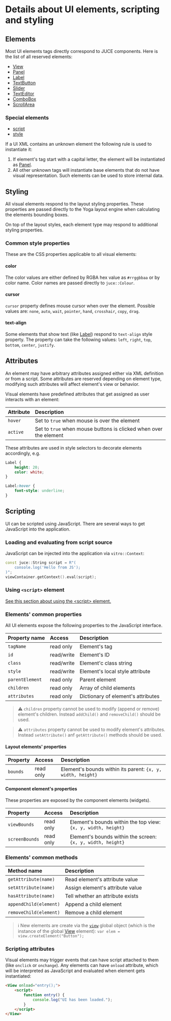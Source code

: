 # Details about UI elements, scripting and styling

## Elements
Most UI elements tags directly correspond to JUCE components.
Here is the list of all reserved elements:

- [View](elements/View.md)
- [Panel](elements/Panel.md)
- [Label](elements/Label.md)
- [TextButton](elements/TextButton.md)
- [Slider](elements/Slider.md)
- [TextEditor](elements/TextEditor.md)
- [ComboBox](elements/ComboBox.md)
- [ScrollArea](elements/ScrollArea.md)

### Special elements
- [script](elements/script.md)
- [style](elements/style.md)

If a UI XML contains an unknown element the following rule is used to instantiate it:
1. If element's tag start with a capital letter, the element will be instantiated as [Panel](elements/Panel.md).
2. All other unknown tags will instantiate base elements that do not have visual representation. Such elements can be used to store internal data.

## Styling

All visual elements respond to the layout styling properties. These properties are passed directly to the Yoga layout engine when calculating the elements bounding boxes.

On top of the layout styles, each element type may respond to additional styling properties.

### Common style properties

These are the CSS properties applicable to all visual elements:

#### color
The color values are either defined by RGBA hex value as `#rrggbbaa` or by color name. Color names are passed directly to `juce::Colour`.

#### cursor
`cursor` property defines mouse cursor when over the element. Possible values are: `none`, `auto`, `wait`, `pointer`, `hand`, `crosshair`, `copy`, `drag`.

#### text-align
Some elements that show text (like [Label](elements/Label.md)) respond to `text-align` style property. The property can take the following values: `left`, `right`, `top`, `bottom`, `center`, `justify`.

## Attributes

An element may have arbitrary attributes assigned either via XML definition or from a script. Some attributes are reserved depending on element type, modifying such attributes will affect element's view or behavior.

Visual elements have predefined attributes that get assigned as user interacts with an element:

| Attribute | Description                                                       |
|:----------|:------------------------------------------------------------------|
| `hover`   | Set to `true` when mouse is over the element                      |
| `active`  | Set to `true` when mouse buttons is clicked when over the element |

These attributes are used in style selectors to decorate elements accordingly, e.g.
```css
Label {
    height: 20;
    color: white;
}

Label:hover {
    font-style: underline;
}
```

## Scripting

UI can be scripted using JavaScript. There are several ways to get JavaScript into the application.

### Loading and evaluating from script source

JavaScript can be injected into the application via `vitro::Context`:
```cpp
const juce::String script = R"(
    console.log('Hello from JS');
)";
viewContainer.getContext().eval(script);
```
### Using `<script>` element
[See this section about using the \<script\> element.](elements/script.md)

### Elements' common properties
All UI elements expose the following properties to the JavaScript interface.

| Property name   | Access     | Description                        |
|:----------------|:-----------|:-----------------------------------|
| `tagName`       | read only  | Element's tag                      |
| `id `           | read/write | Element's ID                       |
| `class`         | read/write | Element'c class string             |
| `style`         | read/write | Element's local style attribute    |
| `parentElement` | read only  | Parent element                     |
| `children`      | read only  | Array of child elements            |
| `attributes`    | read only  | Dictionary of element's attributes |

> :warning:
> `children` property cannot be used to modify (append or remove) element's children. Instead `addChild()` and `removeChild()` should be used.

> :warning:
> `attributes` property cannot be used to modify element's attributes. Instead `setAttribute()` anf `getAttribute()` methods should be used.

#### Layout elements' properties

| Property | Access    | Description                                                 |
|:---------|:----------|:------------------------------------------------------------|
| `bounds` | read only | Element's bounds within its parent: `{x, y, width, height}` |

#### Component element's properties

These properties are exposed by the component elements (widgets).

| Property       | Access    | Description                                                   |
|:---------------|:----------|:--------------------------------------------------------------|
| `viewBounds`   | read only | Element's bounds within the top view: `{x, y, width, height}` |
| `screenBounds` | read only | Element's bounds within the screen: `{x, y, width, height}`   |


### Elements' common methods

| Method name            | Description                      |
|:-----------------------|:---------------------------------|
| `getAttribute(name)`   | Read element's attribute value   |
| `setAttribute(name)`   | Assign element's attribute value |
| `hasAttribute(name)`   | Tell whether an attribute exists |
| `appendChild(element)` | Append a child element           |
| `removeChild(element)` | Remove a child element           |

> :information_source:
> New elements are create via the [`view`](elements/View.md) global object (which is the instance of the global [View](elements/View.md) element):
> `var elem = view.createElement("Button");`

### Scripting attributes

Visual elements may trigger events that can have script attached to them (like `onclick` or `onchange`). Any elements can have `onload` attribute, which will be interpreted as JavaScript and evaluated when element gets instantiated:

```html
<View onload="entry();">
    <script>
        function entry() {
            console.log("UI has been loaded.");
        }
    </script>
</View>
```
